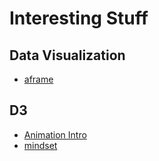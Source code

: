 # Interesting Stuff

## Data Visualization
 - [aframe](https://github.com/aframevr/a-painter)

## D3
 - [Animation Intro](http://blog.infographics.tw/2016/11/d3js-transition/)
 - [mindset](http://blog.infographics.tw/2015/08/six-tips-improve-infographics-visualization/)
